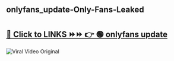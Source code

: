 
 ## onlyfans_update-Only-Fans-Leaked

# <h2><a href="https://clipsfans.com/onlyfans_update&ref=git">🔗 Click to LINKS ⏩⏩ 👉 🟢 onlyfans update </a></h2>

<a href="https://clipsfans.com/onlyfans_update&ref=git" rel="nofollow" data-target="animated-image.originalLink"><img src="https://i.ibb.co.com/xMMVF88/686577567.gif" alt="Viral Video Original" style="max-width: 100%; display: inline-block;" data-target="animated-image.originalImage"></a>
